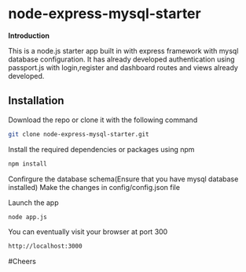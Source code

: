 # node-express-mysql-starter

**Introduction**

This is a node.js starter app built in with express framework with mysql database configuration. It has already developed authentication using passport.js with login,register and dashboard routes and views already developed.

 
## Installation
Download the repo or clone it with the following command

```sh
git clone node-express-mysql-starter.git
```
Install the required dependencies or packages using npm

```sh
npm install
```
Confirgure the database schema(Ensure that you have mysql database installed)
Make the changes in config/config.json file

Launch the app
```sh
node app.js
```
You can eventually visit your browser at port 300
```sh
http://localhost:3000
```

#Cheers

